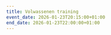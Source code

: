 ```yaml
---
title: Volwassenen training
event_date: 2026-01-23T20:15:00+01:00
end_date: 2026-01-23T22:00:00+01:00
---
```

